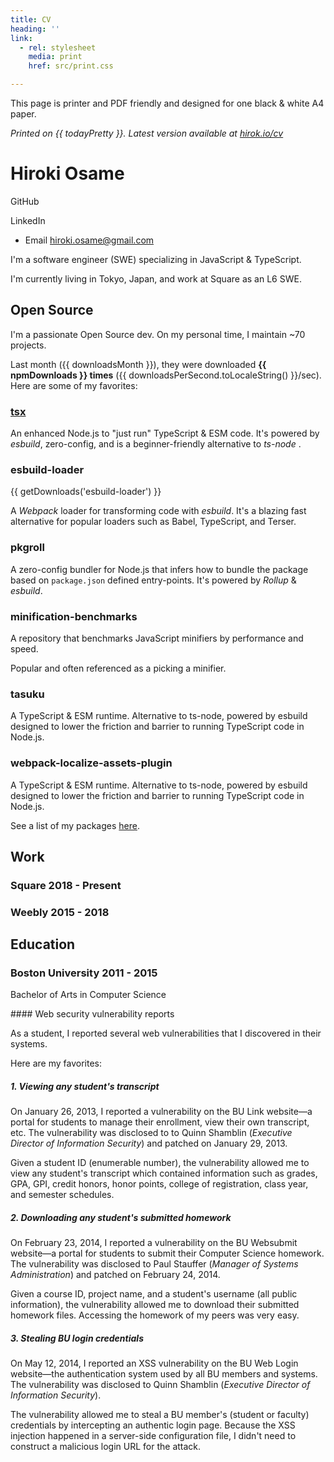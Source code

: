 ```yaml
---
title: CV
heading: ''
link:
  - rel: stylesheet
    media: print
    href: src/print.css

---
```


<script setup lang="ts">
import { getUnit, numberUnits, shortNumberUnits } from '@/utils/get-unit';
import npmPackages from '@/data/npm-packages.json';
const [downloads, unit] = getUnit(npmPackages.totalDownloads, numberUnits, 1);
const npmDownloads = `${downloads} ${unit}`;
const downloadsPerSecond = Math.round(npmPackages.totalDownloads / 30 / 24 / 60 / 60);
const downloadsMonth = new Date(npmPackages.totalDownloadsMonth).toLocaleDateString(undefined, {
	month: 'short',
	year: 'numeric',
});

const downloadsMonthPretty = npmPackages.totalDownloadsMonth
const todayPretty = new Date().toLocaleDateString(
	'en-US',
	{ month: 'long', day: 'numeric', year: 'numeric' },
);

const getDownloads = (packageName: string) => {
	const packageData = npmPackages.packages.find((pkg) => pkg.name === packageName);

	if (!packageData) {
		throw new Error(`Package not found: ${packageName}`);
	}
	const [downloads, unit] = getUnit(packageData.downloads, shortNumberUnits, 1);

	return `${downloads}${unit} DL/month`;
};
</script>

<div class="
	print:hidden
	rounded-md
	bg-blue/20
	px-4
	py-4
">
This page is printer and PDF friendly and designed for one black & white A4 paper.
</div>

<div class="
	absolute
	bottom-2
	right-4
	text-xs
">

_Printed on _{{ todayPretty }}_. Latest version available at [hirok.io/cv](https://hirok.io/cv)_
</div>

# Hiroki Osame

<div>


<AppLink href="https://github.com/privatenumber">GitHub</AppLink>

<AppLink href="https://www.linkedin.com/in/hirokiosame/">LinkedIn</AppLink>

- Email hiroki.osame@gmail.com

</div>

I'm a software engineer (SWE) specializing in JavaScript & TypeScript.

I'm currently living in Tokyo, Japan, and work at <AppLink href="https://squareup.com/">Square</AppLink> as an L6 SWE.

## Open Source

I'm a passionate <AppLink href="https://github.com/privatenumber">Open Source dev</AppLink>. On my personal time, I maintain ~70 projects.

Last month ({{ downloadsMonth }}), they were downloaded <span class="whitespace-nowrap">**{{ npmDownloads }} times**</span> ({{ downloadsPerSecond.toLocaleString() }}/sec). Here are some of my favorites:

<div class="
	grid
	grid-cols-2
	gap-2
">
<div>

### [tsx](https://github.com/esbuild-kit/tsx)

<span>

<icon-material-symbols-cloud-download />



<!-- {{ getDownloads('tsx') }} -->
</span>


An enhanced Node.js to "just run" TypeScript & ESM code. It's powered by _esbuild_, zero-config, and is a beginner-friendly alternative to _ts-node_ .

<!--

A TypeScript runtime powered by [esbuild].

I like the simplicity of it and how easy it makes it for beginners to jump right into TypeScript.

Proud because I built it from the ground up.

It's also one of the first runtimes that supports ESM. Everyone else was only doing require hooks.

Modular so it can be used by both CommonJS and ESM.

It's used by a lot of engineers and projects I respect.

-->
</div>

<div>


### esbuild-loader

<span>
{{ getDownloads('esbuild-loader') }}
</span>

A _Webpack_ loader for transforming code with _esbuild_. It's a blazing fast alternative for popular loaders such as Babel, TypeScript, and Terser.

<!-- 
My first open source project.

I started by contributing and eventually was handed over to maintan.

Webpack loader that leverages esbuild to transform the code to replace JavaScript transformers like Babel or TypeScript, or minifiers like Terser.

The idea is simple but it was a lot of work to get it right.

Also proud to have been able to contribute back to esbuild by surfacing issues and feature requests.
 -->

</div>

<div>

### pkgroll

A zero-config bundler for Node.js that infers how to bundle the package based on `package.json` defined entry-points. It's powered by _Rollup_ & _esbuild_.

</div>

<div>

### minification-benchmarks

A repository that benchmarks JavaScript minifiers by performance and speed.

Popular and often referenced as a  picking a minifier.

</div>

<div>

### tasuku

A TypeScript & ESM runtime. Alternative to ts-node, powered by esbuild designed to lower the friction and barrier to running TypeScript code in Node.js.
</div>

<div>

### webpack-localize-assets-plugin

A TypeScript & ESM runtime. Alternative to ts-node, powered by esbuild designed to lower the friction and barrier to running TypeScript code in Node.js.
</div>

</div>

See a list of my packages [here](/npm-packages).

<!-- 
### Scripts

#### git-publish


### GitHub stats
To give a quick overview, here are some of my GitHub stats:

Followers

Commits this year

PRs this year

Issues this year -->


## Work

### <icon-mdi-square-inc class="inline align-middle m-r-1" /> <span class="align-middle">Square</span> <span class="opacity-50 font-light">2018 - Present</span>
<!-- 
#### 2024

#### 2023

#### 2022

#### 2019

#### 2018 -->

### <icon-fa6-brands-weebly class="inline align-middle m-r-1" /> <span class="align-middle">Weebly</span> <span class="opacity-50 font-light">2015 - 2018</span>

<!-- 
#### 2018

#### 2017

#### 2016

#### 2015 -->

## Education

### Boston University <span class="opacity-50 font-light">2011 - 2015</span>

Bachelor of Arts in Computer Science

<div class="print:hidden">
#### Web security vulnerability reports

As a student, I reported several web vulnerabilities that I discovered in their systems.

Here are my favorites:

##### 1. Viewing any student's transcript

On January 26, 2013, I reported a vulnerability on the BU Link website—a portal for students to manage their enrollment, view their own transcript, etc. The vulnerability was disclosed to to Quinn Shamblin (_Executive Director of Information Security_) and patched on January 29, 2013.

Given a student ID (enumerable number), the vulnerability allowed me to view any student's transcript which contained information such as grades, GPA, GPI, credit honors, honor points, college of registration, class year, and semester schedules.


##### 2. Downloading any student's submitted homework

On February 23, 2014, I reported a vulnerability on the BU Websubmit website—a portal for students to submit their Computer Science homework. The vulnerability was disclosed to Paul Stauffer (_Manager of Systems Administration_) and patched on February 24, 2014.

Given a course ID, project name, and a student's username (all public information), the vulnerability allowed me to download their submitted homework files. Accessing the homework of my peers was very easy.

##### 3. Stealing BU login credentials

On May 12, 2014, I reported an XSS vulnerability on the BU Web Login website—the authentication system used by all BU members and systems. The vulnerability was disclosed to 
Quinn Shamblin (_Executive Director of Information Security_).

The vulnerability allowed me to steal a BU member's (student or faculty) credentials by intercepting an authentic login page. Because the XSS injection happened in a server-side configuration file, I didn't need to construct a malicious login URL for the attack.

</div>


[esbuild]: https://esbuild.github.io/
